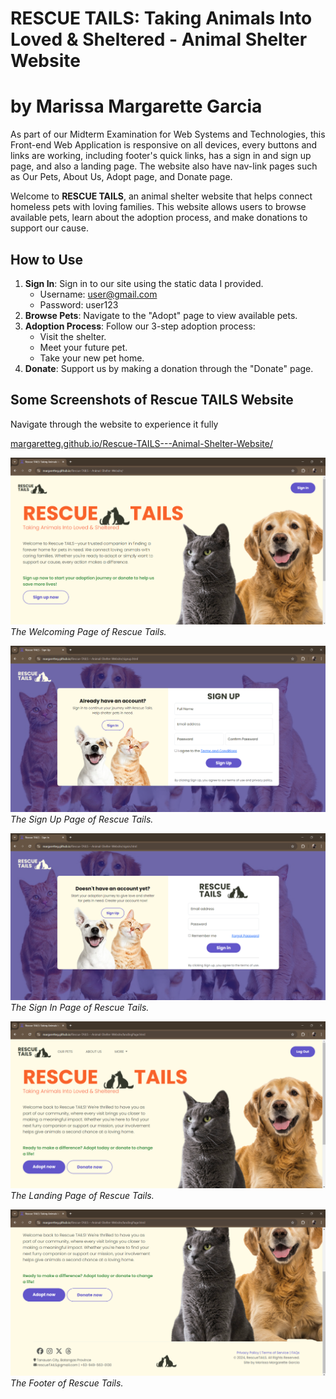 # RESCUE TAILS: Taking Animals Into Loved & Sheltered - Animal Shelter Website
# by Marissa Margarette Garcia
As part of our Midterm Examination for Web Systems and Technologies, this Front-end Web Application is responsive on all devices, every buttons and links are working, including footer's quick links, has a sign in and sign up page, and also a landing page. The website also have nav-link pages such as Our Pets, About Us, Adopt page, and Donate page.

Welcome to **RESCUE TAILS**, an animal shelter website that helps connect homeless pets with loving families. This website allows users to browse available pets, learn about the adoption process, and make donations to support our cause.

## How to Use
1. **Sign In**: Sign in to our site using the static data I provided.
   - Username: user@gmail.com
   - Password: user123
3. **Browse Pets**: Navigate to the "Adopt" page to view available pets.
4. **Adoption Process**: Follow our 3-step adoption process:
   - Visit the shelter.
   - Meet your future pet.
   - Take your new pet home.
5. **Donate**: Support us by making a donation through the "Donate" page.

## Some Screenshots of Rescue TAILS Website
Navigate through the website to experience it fully

[margaretteg.github.io/Rescue-TAILS---Animal-Shelter-Website/](https://margaretteg.github.io/Rescue-TAILS---Animal-Shelter-Website/)

![Welcoming Page Screenshot](screenshots/welcoming.png)
*The Welcoming Page of Rescue Tails.*

![Sign Up Screenshot](screenshots/signup.png)
*The Sign Up Page of Rescue Tails.*

![Sign In Page Screenshot](screenshots/signin.png)
*The Sign In Page of Rescue Tails.*

![Landing Page Screenshot](screenshots/landingPage.png)
*The Landing Page of Rescue Tails.*

![Footer Screenshot](screenshots/footer.png)
*The Footer of Rescue Tails.*





